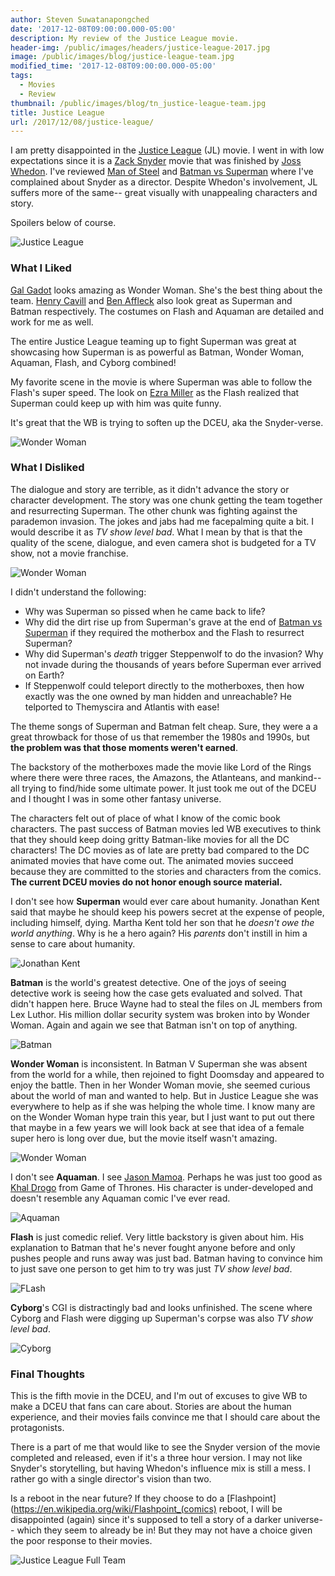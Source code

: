 ```yaml
---
author: Steven Suwatanapongched
date: '2017-12-08T09:00:00.000-05:00'
description: My review of the Justice League movie.
header-img: /public/images/headers/justice-league-2017.jpg
image: /public/images/blog/justice-league-team.jpg
modified_time: '2017-12-08T09:00:00.000-05:00'
tags:
  - Movies
  - Review
thumbnail: /public/images/blog/tn_justice-league-team.jpg
title: Justice League
url: /2017/12/08/justice-league/
---
```



I am pretty disappointed in the [Justice League](http://www.imdb.com/title/tt0974015/) (JL) movie. I went in with low expectations since it is a [Zack Snyder](http://www.imdb.com/name/nm0811583/) movie that was finished by [Joss Whedon](http://www.imdb.com/name/nm0923736/). I've reviewed [Man of Steel](/2013/06/man-of-steel-review) and [Batman vs Superman](/2016/03/batman-v-superman-dawn-of-justice-review) where I've complained about Snyder as a director. Despite Whedon's involvement, JL suffers more of the same-- great visually with unappealing characters and story.

Spoilers below of course.

![Justice League](/public/images/blog/justice-league-team.jpg)

### What I Liked

[Gal Gadot](http://www.imdb.com/name/nm2933757/) looks amazing as Wonder Woman. She's the best thing about the team. [Henry Cavill](http://www.imdb.com/name/nm0147147/) and [Ben Affleck](http://www.imdb.com/name/nm0000255/) also look great as Superman and Batman respectively. The costumes on Flash and Aquaman are detailed and work for me as well.

The entire Justice League teaming up to fight Superman was great at showcasing how Superman is as powerful as Batman, Wonder Woman, Aquaman, Flash, and Cyborg combined!

My favorite scene in the movie is where Superman was able to follow the Flash's super speed. The look on [Ezra Miller](http://www.imdb.com/name/nm3009232/) as the Flash realized that Superman could keep up with him was quite funny.

It's great that the WB is trying to soften up the DCEU, aka the Snyder-verse.

![Wonder Woman](/public/images/blog/justice-league-wonder-woman.jpg)

### What I Disliked

The dialogue and story are terrible, as it didn't advance the story or character development. The story was one chunk getting the team together and resurrecting Superman. The other chunk was fighting against the parademon invasion. The jokes and jabs had me facepalming quite a bit. I would describe it as *TV show level bad*. What I mean by that is that the quality of the scene, dialogue, and even camera shot is budgeted for a TV show, not a movie franchise.

![Wonder Woman](/public/images/blog/justice-league-wonder-woman-whedon.jpg)

I didn't understand the following:

* Why was Superman so pissed when he came back to life?
* Why did the dirt rise up from Superman's grave at the end of [Batman vs Superman](http://www.imdb.com/title/tt2975590/) if they required the motherbox and the Flash to resurrect Superman?
* Why did Superman's *death* trigger Steppenwolf to do the invasion? Why not invade during the thousands of years before Superman ever arrived on Earth?
* If Steppenwolf could teleport directly to the motherboxes, then how exactly was the one owned by man hidden and unreachable? He telported to Themyscira and Atlantis with ease!

The theme songs of Superman and Batman felt cheap. Sure, they were a a great throwback for those of us that remember the 1980s and 1990s, but **the problem was that those moments weren't earned**.

The backstory of the motherboxes made the movie like Lord of the Rings where there were three races, the Amazons, the Atlanteans, and mankind-- all trying to find/hide some ultimate power. It just took me out of the DCEU and I thought I was in some other fantasy universe.

The characters felt out of place of what I know of the comic book characters. The past success of Batman movies led WB executives to think that they should keep doing gritty Batman-like movies for all the DC characters! The DC movies as of late are pretty bad compared to the DC animated movies that have come out. The animated movies succeed because they are committed to the stories and characters from the comics. **The current DCEU movies do not honor enough source material.**

I don't see how **Superman** would ever care about humanity. Jonathan Kent said that maybe he should keep his powers secret at the expense of people, including himself, dying. Martha Kent told her son that he *doesn't owe the world anything*. Why is he a hero again? His *parents* don't instill in him a sense to care about humanity.

![Jonathan Kent](/public/images/blog/man-of-steel-jonathan-kent.jpg)

**Batman** is the world's greatest detective. One of the joys of seeing detective work is seeing how the case gets evaluated and solved. That didn't happen here. Bruce Wayne had to steal the files on JL members from Lex Luthor. His million dollar security system was broken into by Wonder Woman. Again and again we see that Batman isn't on top of anything.

![Batman](/public/images/blog/justice-league-batman-black.jpg)

**Wonder Woman** is inconsistent. In Batman V Superman she was absent from the world for a while, then rejoined to fight Doomsday and appeared to enjoy the battle. Then in her Wonder Woman movie, she seemed curious about the world of man and wanted to help. But in Justice League she was everywhere to help as if she was helping the whole time. I know many are on the Wonder Woman hype train this year, but I just want to put out there that maybe in a few years we will look back at see that idea of a female super hero is long over due, but the movie itself wasn't amazing.

![Wonder Woman](/public/images/blog/justice-league-wonder-woman-black.jpg)

I don't see **Aquaman**. I see [Jason Mamoa](http://www.imdb.com/name/nm0597388/). Perhaps he was just too good as [Khal Drogo](https://en.wikipedia.org/wiki/Khal_Drogo) from Game of Thrones. His character is under-developed and doesn't resemble any Aquaman comic I've ever read.

![Aquaman](/public/images/blog/justice-league-aquaman-black.jpg)

**Flash** is just comedic relief. Very little backstory is given about him. His explanation to Batman that he's never fought anyone before and only pushes people and runs away was just bad. Batman having to convince him to just save one person to get him to try was just *TV show level bad*.

![FLash](/public/images/blog/justice-league-flash-black.jpg)

**Cyborg**'s CGI is distractingly bad and looks unfinished. The scene where Cyborg and Flash were digging up Superman's corpse was also *TV show level bad*.

![Cyborg](/public/images/blog/justice-league-cyborg-black.jpg)

### Final Thoughts

This is the fifth movie in the DCEU, and I'm out of excuses to give WB to make a DCEU that fans can care about. Stories are about the human experience, and their movies fails convince me that I should care about the protagonists.

There is a part of me that would like to see the Snyder version of the movie completed and released, even if it's a three hour version. I may not like Snyder's storytelling, but having Whedon's influence mix is still a mess. I rather go with a single director's vision than two.

Is a reboot in the near future? If they choose to do a [Flashpoint](https://en.wikipedia.org/wiki/Flashpoint_(comics) reboot, I will be disappointed (again) since it's supposed to tell a story of a darker universe-- which they seem to already be in! But they may not have a choice given the poor response to their movies.

![Justice League Full Team](/public/images/blog/justice-league-full-team.jpg)